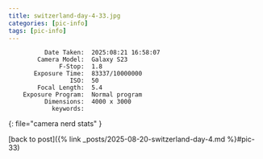 ```yaml
---
title: switzerland-day-4-33.jpg
categories: [pic-info]
tags: [pic-info]
---
```


```text
          Date Taken:  2025:08:21 16:58:07
        Camera Model:  Galaxy S23
              F-Stop:  1.8
       Exposure Time:  83337/10000000
                 ISO:  50
        Focal Length:  5.4
    Exposure Program:  Normal program
          Dimensions:  4000 x 3000
            keywords:  
```
{: file="camera nerd stats" }

[back to post]({% link _posts/2025-08-20-switzerland-day-4.md %}#pic-33)